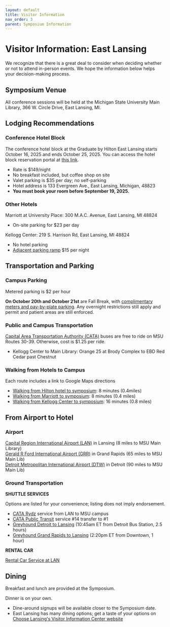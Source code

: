 ```yaml
---
layout: default
title: Visitor Information
nav_order: 3
parent: Symposium Information
---
```

# Visitor Information: East Lansing

We recognize that there is a great deal to consider when deciding whether or not to attend in-person events. We hope the information below helps your decision-making process.

## Symposium Venue

All conference sessions will be held at the Michigan State University Main Library, 366 W. Circle Drive, East Lansing, MI.

## Lodging Recommendations

### Conference Hotel Block

The conference hotel block at the Graduate by Hilton East Lansing starts October 16, 2025 and ends October 25, 2025. You can access the hotel block reservation portal at [this link](https://book.passkey.com/e/51079089).

- Rate is $149/night
- No breakfast included, but coffee shop on site
- Valet parking is $35 per day; no self-parking
- Hotel address is 133 Evergreen Ave., East Lansing, Michigan, 48823
- **You must book your room before September 19, 2025.**

### Other Hotels

Marriott at University Place: 300 M.A.C. Avenue, East Lansing, MI 48824
- On-site parking for $23 per day

Kellogg Center: 219 S. Harrison Rd, East Lansing, MI 48824
- No hotel parking
- [Adjacent parking ramp](https://kelloggcenter.com/parking) $15 per night

## Transportation and Parking

### Campus Parking

Metered parking is $2 per hour

**On October 20th and October 21st** are Fall Break, with [complimentary meters and pay-by-plate parking](https://parking.msu.edu/about/complimentary-parking-information). Any overnight restrictions still apply and permit and patient areas are still enforced.

### Public and Campus Transportation

[Capital Area Transportation Authority (CATA)](https://www.cata.org/) buses are free to ride on MSU Routes 30-39. Otherwise, cost is $1.25 per ride. 
- Kellogg Center to Main Library: Orange 25 at Brody Complex to EBD Red Cedar past Chestnut

### Walking from Hotels to Campus

Each route includes a link to Google Maps directions
- [Walking from Hilton hotel to symposium](https://www.google.com/maps/dir/133+Evergreen+Avenue,+East+Lansing,+MI/Main+Lbry,+Main+Library,+366+W+Circle+Dr+Room+Number+W101,+East+Lansing,+MI+48824/@42.7333082,-84.4863113,17z/data=!3m1!4b1!4m14!4m13!1m5!1m1!1s0x8822e9d40f407807:0x86fe26f54099b1d9!2m2!1d-84.4847693!2d42.7357501!1m5!1m1!1s0x8822c27f7b821129:0xa59867f8e14932da!2m2!1d-84.483372!2d42.7308585!3e2?entry=ttu&g_ep=EgoyMDI1MDgwNi4wIKXMDSoASAFQAw%3D%3D): 8 minutes (0.4miles)
- [Walking from Marriott to symposium](https://www.google.com/maps/dir/300+M.+A.+C.+Avenue,+East+Lansing,+MI/Main+Lbry,+Main+Library,+366+W+Circle+Dr+Room+Number+W101,+East+Lansing,+MI+48824/@42.7333619,-84.48682,16z/data=!3m1!4b1!4m14!4m13!1m5!1m1!1s0x8822e82b554d5cab:0x392b5258820dbd7c!2m2!1d-84.4799683!2d42.7356432!1m5!1m1!1s0x8822c27f7b821129:0xa59867f8e14932da!2m2!1d-84.483372!2d42.7308585!3e2?entry=ttu&g_ep=EgoyMDI1MDgwNi4wIKXMDSoASAFQAw%3D%3D): 8 minutes (0.4 miles)
- [Walking from Kellogg Center to symposium](https://www.google.com/maps/dir/219+S+Harrison+Rd,+East+Lansing,+MI+48824/Main+Lbry,+Main+Library,+366+W+Circle+Dr+Room+Number+W101,+East+Lansing,+MI+48824/@42.7316652,-84.4935977,16z/data=!4m14!4m13!1m5!1m1!1s0x8822e9d8800e0571:0x68fc00062e9c6b53!2m2!1d-84.4931804!2d42.7317061!1m5!1m1!1s0x8822c27f7b821129:0xa59867f8e14932da!2m2!1d-84.483372!2d42.7308585!3e2?entry=ttu&g_ep=EgoyMDI1MDgwNi4wIKXMDSoASAFQAw%3D%3D): 16 minutes (0.8 miles)

## From Airport to Hotel

### Airport

[Capital Region International Airport (LAN)](https://www.flylansing.com/) in Lansing (8 miles to MSU Main Library)  
[Gerald R Ford International Airport (GRR)](https://www.grr.org/) in Grand Rapids (65 miles to MSU Main Lib)  
[Detroit Metropolitan International Airport (DTW)](https://www.metroairport.com/) in Detroit (90 miles to MSU Main Lib)  

### Ground Transportation

**SHUTTLE SERVICES**  

Options are listed for your convenience; listing does not imply endorsement.  
- [CATA Rydz](https://www.cata.org/Rider-Information/Microtransit) service from LAN to MSU campus
- [CATA Public Transit](https://www.cata.org/schedules/14/1?date=08-08-2025) service #14 transfer to #1
- [Greyhound Detroit to Lansing](https://shop.greyhound.com/search?departureCity=1179ba8c-fdf3-467a-ae63-56d63f0658b5&arrivalCity=ebb33214-3580-4336-a634-3039f62ddcfd&route=Detroit%2C+MI-Lansing%2C+MI&rideDate=19.10.2025&adult=1&_locale=en_US&departureCountryCode=US&arrivalCountryCode=US&features%5Bfeature.enable_distribusion%5D=1&features%5Bfeature.train_cities_only%5D=0&features%5Bfeature.auto_update_disabled%5D=0&features%5Bfeature.webc_search_us_veterans_promoted%5D=0&features%5Bfeature.webc_search_no_stations_limit%5D=0&features%5Bfeature.webc_station_search%5D=0&features%5Bfeature.webc_search_grouping_trips%5D=0&features%5Bfeature.darken_page%5D=1) (10:45am ET from Detroit Bus Station, 2.5 hours)
- [Greyhound Grand Rapids to Lansing](https://shop.greyhound.com/search?departureCity=c048aeaf-1def-401d-b975-b70710015e09&arrivalCity=ebb33214-3580-4336-a634-3039f62ddcfd&route=Grand+Rapids%2C+MI-Lansing%2C+MI&rideDate=19.10.2025&adult=1&_locale=en_US&departureCountryCode=US&arrivalCountryCode=US&features%5Bfeature.enable_distribusion%5D=1&features%5Bfeature.train_cities_only%5D=0&features%5Bfeature.auto_update_disabled%5D=0&features%5Bfeature.webc_search_us_veterans_promoted%5D=0&features%5Bfeature.webc_search_no_stations_limit%5D=0&features%5Bfeature.webc_station_search%5D=0&features%5Bfeature.webc_search_grouping_trips%5D=0&features%5Bfeature.darken_page%5D=1) (2:20pm ET from Downtown, 1 hour) 

**RENTAL CAR**  

[Rental Car Service at LAN](https://www.flylansing.com/parking-transportation#:~:text=of%20the%20terminal.-,Rental%20Cars,-We%20partner%20with)

## Dining

Breakfast and lunch are provided at the Symposium.

Dinner is on your own.
- Dine-around signups will be available closer to the Symposium date.
- East Lansing has many dining options; get a taste of your options on [Choose Lansing's Visitor Information Center website](https://www.lansing.org/restaurants/)

